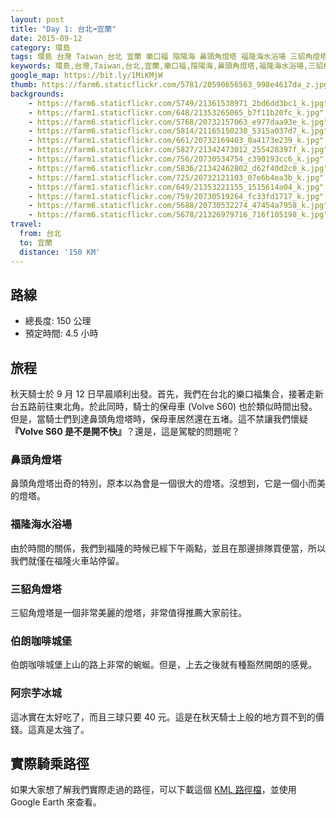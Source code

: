 ```yaml
---
layout: post
title: "Day 1: 台北➟宜蘭"
date: 2015-09-12
category: 環島
tags: 環島 台灣 Taiwan 台北 宜蘭 樂口福 陰陽海 鼻頭角燈塔 福隆海水浴場 三貂角燈塔 伯朗咖啡城堡 蘭陽博物館 南方澳
keywords: 環島,台灣,Taiwan,台北,宜蘭,樂口福,陰陽海,鼻頭角燈塔,福隆海水浴場,三貂角燈塔,伯朗咖啡城堡,蘭陽博物館,南方澳
google_map: https://bit.ly/1MiKMjW
thumb: https://farm6.staticflickr.com/5781/20590656563_998e4617da_z.jpg
backgrounds:
    - https://farm6.staticflickr.com/5749/21361538971_2bd6dd3bc1_k.jpg"
    - https://farm1.staticflickr.com/648/21353265065_b7f11b20fc_k.jpg"
    - https://farm6.staticflickr.com/5768/20732157063_e977daa93e_k.jpg"
    - https://farm6.staticflickr.com/5814/21165150230_5315a037d7_k.jpg"
    - https://farm1.staticflickr.com/661/20732169403_0a4173e239_k.jpg"
    - https://farm6.staticflickr.com/5827/21342473012_255428397f_k.jpg"
    - https://farm1.staticflickr.com/756/20730534754_c390193cc6_k.jpg"
    - https://farm6.staticflickr.com/5836/21342462802_d62f40d2c0_k.jpg"
    - https://farm1.staticflickr.com/725/20732121103_07e6b4ea3b_k.jpg"
    - https://farm1.staticflickr.com/649/21353221155_1515614a04_k.jpg"
    - https://farm1.staticflickr.com/759/20730519264_fc33fd1717_k.jpg"
    - https://farm6.staticflickr.com/5688/20730532274_47454a7958_k.jpg"
    - https://farm6.staticflickr.com/5678/21326979716_716f105198_k.jpg"
travel:
  from: 台北
  to: 宜蘭
  distance: '150 KM'
---
```


## 路線

- 總長度: 150 公理
- 預定時間: 4.5 小時

## 旅程

秋天騎士於 9 月 12 日早晨順利出發。首先，我們在台北的樂口福集合，接著走新台五路前往東北角。於此同時，騎士的保母車 (Volve S60) 也於類似時間出發。但是，當騎士們到達鼻頭角燈塔時，保母車居然還在五堵。這不禁讓我們懷疑 **『Volve S60 是不是開不快』**？還是，這是駕駛的問題呢？

### 鼻頭角燈塔

鼻頭角燈塔出奇的特別，原本以為會是一個很大的燈塔。沒想到，它是一個小而美的燈塔。

### 福隆海水浴場

由於時間的關係，我們到福隆的時候已經下午兩點，並且在那邊排隊買便當，所以我們就僅在福隆火車站停留。

### 三貂角燈塔

三貂角燈塔是一個非常美麗的燈塔，非常值得推薦大家前往。

### 伯朗咖啡城堡

伯朗咖啡城堡上山的路上非常的蜿蜒。但是，上去之後就有種豁然開朗的感覺。

### 阿宗芋冰城

這冰實在太好吃了，而且三球只要 40 元。這是在秋天騎士上般的地方買不到的價錢。這真是太強了。

## 實際騎乘路徑

如果大家想了解我們實際走過的路徑，可以下載這個 [KML 路徑檔](http://bit.ly/1KhSrwN)，並使用 Google Earth 來查看。
